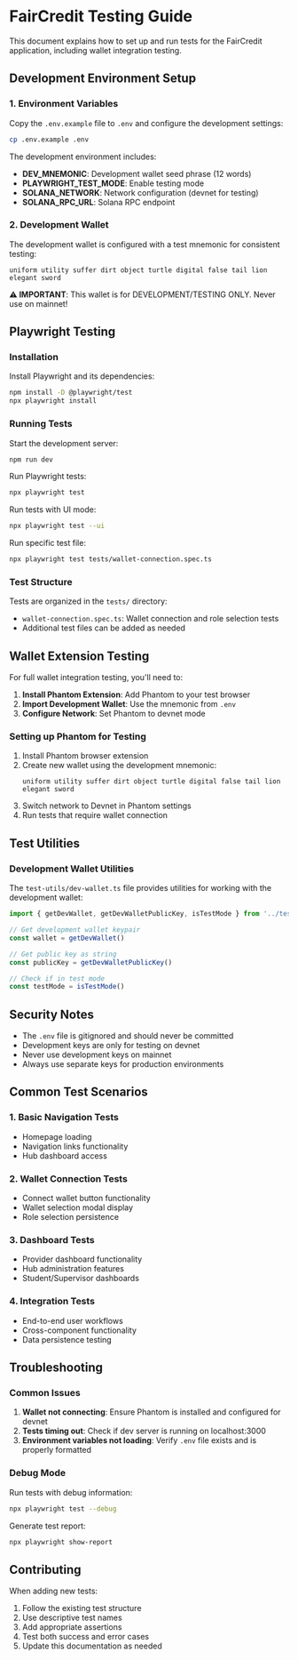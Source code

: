 # FairCredit Testing Guide

This document explains how to set up and run tests for the FairCredit application, including wallet integration testing.

## Development Environment Setup

### 1. Environment Variables

Copy the `.env.example` file to `.env` and configure the development settings:

```bash
cp .env.example .env
```

The development environment includes:
- **DEV_MNEMONIC**: Development wallet seed phrase (12 words)
- **PLAYWRIGHT_TEST_MODE**: Enable testing mode
- **SOLANA_NETWORK**: Network configuration (devnet for testing)
- **SOLANA_RPC_URL**: Solana RPC endpoint

### 2. Development Wallet

The development wallet is configured with a test mnemonic for consistent testing:
```
uniform utility suffer dirt object turtle digital false tail lion elegant sword
```

**⚠️ IMPORTANT**: This wallet is for DEVELOPMENT/TESTING ONLY. Never use on mainnet!

## Playwright Testing

### Installation

Install Playwright and its dependencies:

```bash
npm install -D @playwright/test
npx playwright install
```

### Running Tests

Start the development server:
```bash
npm run dev
```

Run Playwright tests:
```bash
npx playwright test
```

Run tests with UI mode:
```bash
npx playwright test --ui
```

Run specific test file:
```bash
npx playwright test tests/wallet-connection.spec.ts
```

### Test Structure

Tests are organized in the `tests/` directory:
- `wallet-connection.spec.ts`: Wallet connection and role selection tests
- Additional test files can be added as needed

## Wallet Extension Testing

For full wallet integration testing, you'll need to:

1. **Install Phantom Extension**: Add Phantom to your test browser
2. **Import Development Wallet**: Use the mnemonic from `.env`
3. **Configure Network**: Set Phantom to devnet mode

### Setting up Phantom for Testing

1. Install Phantom browser extension
2. Create new wallet using the development mnemonic:
   ```
   uniform utility suffer dirt object turtle digital false tail lion elegant sword
   ```
3. Switch network to Devnet in Phantom settings
4. Run tests that require wallet connection

## Test Utilities

### Development Wallet Utilities

The `test-utils/dev-wallet.ts` file provides utilities for working with the development wallet:

```typescript
import { getDevWallet, getDevWalletPublicKey, isTestMode } from '../test-utils/dev-wallet'

// Get development wallet keypair
const wallet = getDevWallet()

// Get public key as string
const publicKey = getDevWalletPublicKey()

// Check if in test mode
const testMode = isTestMode()
```

## Security Notes

- The `.env` file is gitignored and should never be committed
- Development keys are only for testing on devnet
- Never use development keys on mainnet
- Always use separate keys for production environments

## Common Test Scenarios

### 1. Basic Navigation Tests
- Homepage loading
- Navigation links functionality
- Hub dashboard access

### 2. Wallet Connection Tests
- Connect wallet button functionality
- Wallet selection modal display
- Role selection persistence

### 3. Dashboard Tests
- Provider dashboard functionality
- Hub administration features
- Student/Supervisor dashboards

### 4. Integration Tests
- End-to-end user workflows
- Cross-component functionality
- Data persistence testing

## Troubleshooting

### Common Issues

1. **Wallet not connecting**: Ensure Phantom is installed and configured for devnet
2. **Tests timing out**: Check if dev server is running on localhost:3000
3. **Environment variables not loading**: Verify `.env` file exists and is properly formatted

### Debug Mode

Run tests with debug information:
```bash
npx playwright test --debug
```

Generate test report:
```bash
npx playwright show-report
```

## Contributing

When adding new tests:
1. Follow the existing test structure
2. Use descriptive test names
3. Add appropriate assertions
4. Test both success and error cases
5. Update this documentation as needed